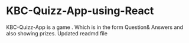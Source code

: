 # KBC-Quizz-App-using-React
KBC-Quizz-App is a game . Which is in the form Question&amp; Answers and also showing prizes.
Updated readmd file